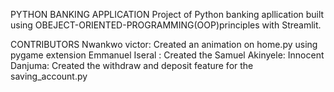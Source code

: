 PYTHON BANKING APPLICATION 
Project of Python banking apllication built using OBEJECT-ORIENTED-PROGRAMMING(OOP)principles with Streamlit.

CONTRIBUTORS
Nwankwo victor: Created an animation on home.py using pygame extension
Emmanuel Iseral : Created the 
Samuel Akinyele:
Innocent Danjuma: Created the withdraw and deposit feature for the saving_account.py 

